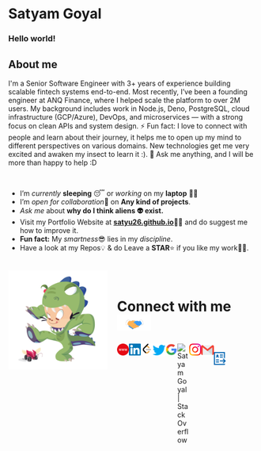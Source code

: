 # Satyam Goyal

<!--
    &nbsp; [![HitCount](http://hits.dwyl.com/SatYu26/SatYu26.svg)](http://hits.dwyl.com/SatYu26/SatYu26)
-->

### Hello world!

<h2>About me</h2>

<p>
I'm a Senior Software Engineer with 3+ years of experience building scalable fintech systems end-to-end. Most recently, I’ve been a founding engineer at ANQ Finance, where I helped scale the platform to over 2M users. My background includes work in Node.js, Deno, PostgreSQL, cloud infrastructure (GCP/Azure), DevOps, and microservices — with a strong focus on clean APIs and system design.
⚡ Fun fact: I love to connect with people and learn about their journey, it helps me to open up my mind to different perspectives on various domains. New technologies get me very excited and awaken my insect to learn it :).  
💬 Ask me anything, and I will be more than happy to help :D
</p>

<br>

- I’m _currently_ **sleeping** 😴 or _working_ on my **laptop** 👨‍💻
- I’m *open for collaboration*🧠 on **Any kind of projects**.
- _Ask me_ about **why do I think aliens 👽 exist.**
- Visit my Portfolio Website at <a href="https://satyu26.github.io/"><b>satyu26.github.io</b></a>👨‍💻 and do suggest me how to improve it.
- **Fun fact:** My *smartness*😎 lies in my _discipline_.
- Have a look at my Repos💡 & do Leave a **STAR**⭐️ if you like my work👨‍💻.
  <br>

<br>

<img src="https://github.com/SatYu26/SatYu26/blob/master/Assets/dinotocat.png" alt="dinotocat" style="float: left; margin-right: 20px;" width="200px" />

<br>

# Connect with me<img src="https://github.com/SatYu26/SatYu26/blob/master/Assets/Handshake.gif" height="32px">

  <a href="https://satyu26.github.io">
    <img align="left" alt="Satyam Goyal | Portfolio" width="24px" src="https://github.com/SatYu26/SatYu26/blob/master/Assets/www.svg" />
  <a href="https://www.linkedin.com/in/satyu26/">
    <img align="left" alt="Satyam Goyal | Linkedin" width="24px" src="https://github.com/SatYu26/SatYu26/blob/master/Assets/Linkedin.svg" />
  </a> &nbsp;&nbsp;
  <a href="https://leetcode.com/satyu/">
    <img align="left" alt="Satyam Goyal | Instagram" width="24px" src="https://github.com/SatYu26/SatYu26/blob/master/Assets/leetcode.png" />
  </a> &nbsp;&nbsp;
  <a href="https://twitter.com/SatyuGoyal">
    <img align="left" alt="Satyam Goyal | Twitter" width="26px" src="https://github.com/SatYu26/SatYu26/blob/master/Assets/Twitter.svg" />
  </a> &nbsp;&nbsp;
  <a href="https://g.dev/SatYu">
    <img align="left" alt="Satyam Goyal | Google" width="24px" src="https://github.com/SatYu26/SatYu26/blob/master/Assets/google.png" />
  </a> &nbsp;&nbsp;
  <a href="https://stackoverflow.com/users/12520169/satyam-goyal">
    <img align="left" alt="Satyam Goyal | Stack Overflow" width="24px" src="https://github.com/SatYu26/SatYu26/blob/master/Assets/stack.svg" />
  </a> &nbsp;&nbsp;
  <a href="https://www.instagram.com/satyam.goyal_/">
    <img align="left" alt="Satyam Goyal | Instagram" width="24px" src="https://github.com/SatYu26/SatYu26/blob/master/Assets/Instagram.svg" />
  </a> &nbsp;&nbsp;
  <a href="mailto:satyamgoyal008@gmail.com">
    <img align="left" alt="Satyam Goyal | Gmail" width="26px" src="https://github.com/SatYu26/SatYu26/blob/master/Assets/Gmail.svg" />
  </a> &nbsp;&nbsp;
  <a href="https://drive.google.com/file/d/15KasRRF-dGRDHHxTLptFjMCZBk37zIUe/view?usp=sharing">
    <img align="left" alt="Satyam Goyal | Gmail" width="24px" src="https://github.com/SatYu26/SatYu26/blob/master/Assets/resume.png" />
  </a> &nbsp;&nbsp;
